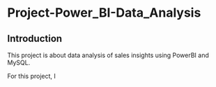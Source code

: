 # Project-Power_BI-Data_Analysis

## Introduction
This project is about data analysis of sales insights using PowerBI and MySQL.

For this project, I 
